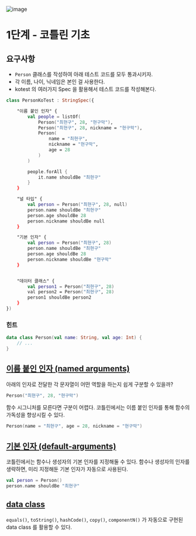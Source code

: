 ![image](https://i.imgur.com/eGUtWpf.png)

# 1단계 - 코틀린 기초

## 요구사항

- `Person` 클래스를 작성하여 아래 테스트 코드를 모두 통과시키자.
- 각 이름, 나이, 닉네임은 본인 걸 사용한다.
- kotest 의 여러가지 Spec 을 활용해서 테스트 코드를 작성해본다.

```kotlin
class PersonKoTest : StringSpec({

    "이름 붙인 인자" {
        val people = listOf(
            Person("최현구", 28, "현구막"),
            Person("최현구", 28, nickname = "현구막"),
            Person(
                name = "최현구",
                nickname = "현구막",
                age = 28
            )
        )

        people.forAll {
            it.name shouldBe "최현구"
        }
    }

    "널 타입" {
        val person = Person("최현구", 28, null)
        person.name shouldBe "최현구"
        person.age shouldBe 28
        person.nickname shouldBe null
    }

    "기본 인자" {
        val person = Person("최현구", 28)
        person.name shouldBe "최현구"
        person.age shouldBe 28
        person.nickname shouldBe "현구막"
    }


    "데이터 클래스" {
        val person1 = Person("최현구", 28)
        val person2 = Person("최현구", 28)
        person1 shouldBe person2
    }
})
```


### 힌트

```kotlin
data class Person(val name: String, val age: Int) {
    // ...
}
```

## [이름 붙인 인자 (named arguments)](https://kotlinlang.org/docs/functions.html#named-arguments)

아래의 인자로 전달한 각 문자열이 어떤 역할을 하는지 쉽게 구분할 수 있을까?

```kotlin
Person("최현구", 28, "현구막")
```

함수 시그니처를 모른다면 구분이 어렵다. 코틀린에서는 이름 붙인 인자를 통해 함수의 가독성을 향상시킬 수 있다.

```kotlin
Person(name = "최현구", age = 28, nickname = "현구막")
```


## [기본 인자 (default-arguments)](https://kotlinlang.org/docs/functions.html#default-arguments)

코틀린에서는 함수나 생성자의 기본 인자를 지정해둘 수 있다. 함수나 생성자의 인자를 생략하면, 미리 지정해둔 기본 인자가 자동으로 사용된다.

```kotlin
val person = Person()
person.name shouldBe "최현구"
```

## [data class](https://kotlinlang.org/docs/data-classes.html)

`equals()`, `toString()`, `hashCode()`, `copy()`, `componentN()` 가 자동으로 구현된 data class 를 활용할 수 있다.